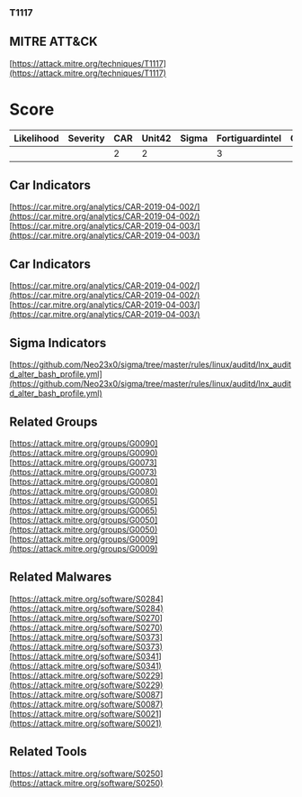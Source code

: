 
### T1117
## MITRE ATT&CK
[https://attack.mitre.org/techniques/T1117](https://attack.mitre.org/techniques/T1117)

# Score

| Likelihood | Severity | CAR | Unit42 | Sigma | Fortiguardintel | Groups | Malwares | Tools |
| ---------- | -------- | --- | ------ | ----- | --------------- | ---  | --- | --- |
 |   |   | 2 | 2 |   | 3 |   | 6 | 7 | 1 |



## Car Indicators

[https://car.mitre.org/analytics/CAR-2019-04-002/](https://car.mitre.org/analytics/CAR-2019-04-002/)
[https://car.mitre.org/analytics/CAR-2019-04-003/](https://car.mitre.org/analytics/CAR-2019-04-003/)


## Car Indicators

[https://car.mitre.org/analytics/CAR-2019-04-002/](https://car.mitre.org/analytics/CAR-2019-04-002/)
[https://car.mitre.org/analytics/CAR-2019-04-003/](https://car.mitre.org/analytics/CAR-2019-04-003/)


## Sigma Indicators

[https://github.com/Neo23x0/sigma/tree/master/rules/linux/auditd/lnx_auditd_alter_bash_profile.yml](https://github.com/Neo23x0/sigma/tree/master/rules/linux/auditd/lnx_auditd_alter_bash_profile.yml)
[]()


## Related Groups

[https://attack.mitre.org/groups/G0090](https://attack.mitre.org/groups/G0090)
[https://attack.mitre.org/groups/G0073](https://attack.mitre.org/groups/G0073)
[https://attack.mitre.org/groups/G0080](https://attack.mitre.org/groups/G0080)
[https://attack.mitre.org/groups/G0065](https://attack.mitre.org/groups/G0065)
[https://attack.mitre.org/groups/G0050](https://attack.mitre.org/groups/G0050)
[https://attack.mitre.org/groups/G0009](https://attack.mitre.org/groups/G0009)
[]()


## Related Malwares

[https://attack.mitre.org/software/S0284](https://attack.mitre.org/software/S0284)
[https://attack.mitre.org/software/S0270](https://attack.mitre.org/software/S0270)
[https://attack.mitre.org/software/S0373](https://attack.mitre.org/software/S0373)
[https://attack.mitre.org/software/S0341](https://attack.mitre.org/software/S0341)
[https://attack.mitre.org/software/S0229](https://attack.mitre.org/software/S0229)
[https://attack.mitre.org/software/S0087](https://attack.mitre.org/software/S0087)
[https://attack.mitre.org/software/S0021](https://attack.mitre.org/software/S0021)
[]()


## Related Tools

[https://attack.mitre.org/software/S0250](https://attack.mitre.org/software/S0250)
[]()
